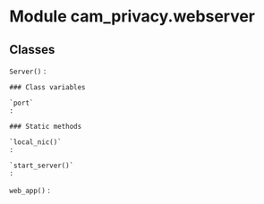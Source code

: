 # Module cam_privacy.webserver

## Classes

`Server()`
:

```
### Class variables

`port`
:

### Static methods

`local_nic()`
:

`start_server()`
:
```

`web_app()`
:
